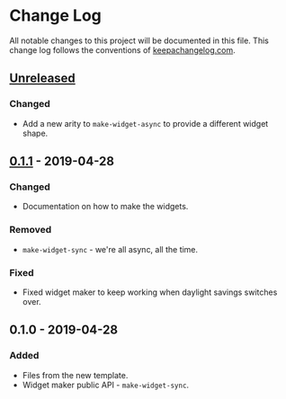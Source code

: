 # Change Log
All notable changes to this project will be documented in this file. This change log follows the conventions of [keepachangelog.com](http://keepachangelog.com/).

## [Unreleased]
### Changed
- Add a new arity to `make-widget-async` to provide a different widget shape.

## [0.1.1] - 2019-04-28
### Changed
- Documentation on how to make the widgets.

### Removed
- `make-widget-sync` - we're all async, all the time.

### Fixed
- Fixed widget maker to keep working when daylight savings switches over.

## 0.1.0 - 2019-04-28
### Added
- Files from the new template.
- Widget maker public API - `make-widget-sync`.

[Unreleased]: https://github.com/your-name/e27/compare/0.1.1...HEAD
[0.1.1]: https://github.com/your-name/e27/compare/0.1.0...0.1.1
